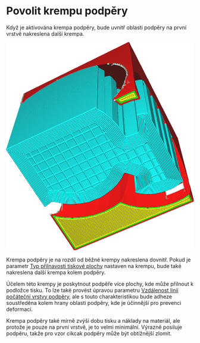 Povolit krempu podpěry
====
Když je aktivována krempa podpěry, bude uvnitř oblasti podpěry na první vrstvě nakreslena další krempa.

![Krempa podpěry](../../../articles/images/support_brim_4mm.png)

Krempa podpěry je na rozdíl od běžné krempy nakreslena dovnitř. Pokud je parametr [Typ přilnavosti tiskové plochy](../platform_adhesion/adhesion_type.md) nastaven na krempu, bude také nakreslena další krempa kolem podpěry.

Účelem této krempy je poskytnout podpěře více plochy, kde může přilnout k podložce tisku. To lze také provést úpravou parametru [Vzdálenost linií počáteční vrstvy podpěry](support_initial_layer_line_distance.md), ale s touto charakteristikou bude adheze soustředěna kolem hrany oblasti podpěry, kde je účinnější pro prevenci deformací.

Krempa podpěry také mírně zvýší dobu tisku a náklady na materiál, ale protože je pouze na první vrstvě, je to velmi minimální. Výrazně posiluje podpěru, takže pro vzor cikcak podpěry může být obtížnější zlomit.

